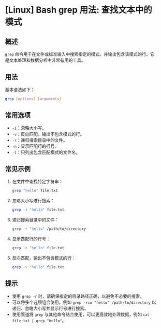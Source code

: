 # [Linux] Bash grep 用法: 查找文本中的模式

## 概述
`grep` 命令用于在文件或标准输入中搜索指定的模式，并输出包含该模式的行。它是文本处理和数据分析中非常有用的工具。

## 用法
基本语法如下：
```bash
grep [options] [arguments]
```

## 常用选项
- `-i`：忽略大小写。
- `-v`：反向匹配，输出不包含模式的行。
- `-r`：递归搜索目录中的文件。
- `-n`：显示匹配行的行号。
- `-l`：只列出包含匹配模式的文件名。

## 常见示例
1. 在文件中查找特定字符串：
   ```bash
   grep "hello" file.txt
   ```

2. 忽略大小写进行搜索：
   ```bash
   grep -i "hello" file.txt
   ```

3. 递归搜索目录中的文件：
   ```bash
   grep -r "hello" /path/to/directory
   ```

4. 显示匹配行的行号：
   ```bash
   grep -n "hello" file.txt
   ```

5. 反向匹配，输出不包含模式的行：
   ```bash
   grep -v "hello" file.txt
   ```

## 提示
- 使用 `grep -r` 时，请确保指定的目录路径正确，以避免不必要的搜索。
- 可以将多个选项组合使用，例如 `grep -rin "hello" /path/to/directory` 以递归、忽略大小写并显示行号进行搜索。
- 使用管道将 `grep` 与其他命令结合使用，可以更高效地处理数据，例如 `cat file.txt | grep "hello"`。
